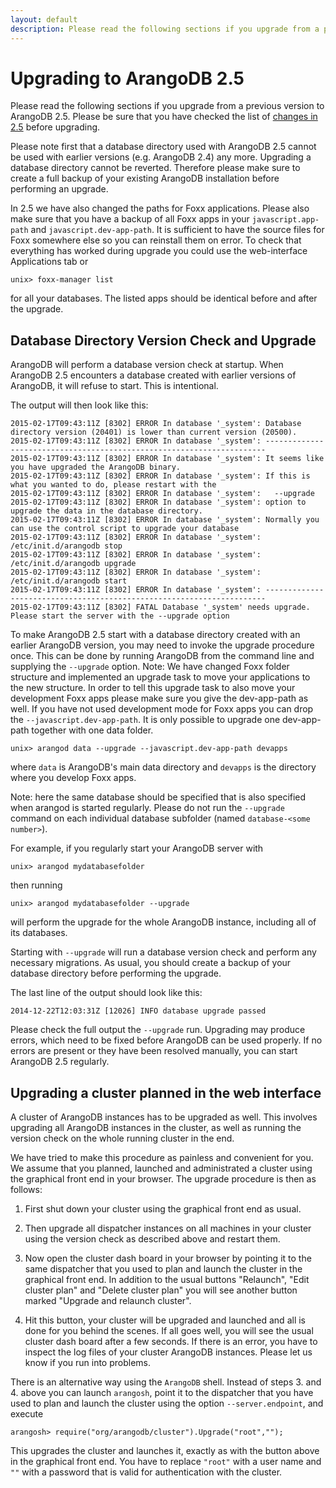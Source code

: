 ```yaml
---
layout: default
description: Please read the following sections if you upgrade from a previous version toArangoDB 2
---
```

Upgrading to ArangoDB 2.5
=========================

Please read the following sections if you upgrade from a previous version to
ArangoDB 2.5. Please be sure that you have checked the list of [changes in 2.5](upgrading-upgrading-changes25.html)
before upgrading.

Please note first that a database directory used with ArangoDB 2.5
cannot be used with earlier versions (e.g. ArangoDB 2.4) any
more. Upgrading a database directory cannot be reverted. Therefore
please make sure to create a full backup of your existing ArangoDB
installation before performing an upgrade.

In 2.5 we have also changed the paths for Foxx applications.
Please also make sure that you have a backup of all Foxx apps in your `javascript.app-path` and `javascript.dev-app-path`.
It is sufficient to have the source files for Foxx somewhere else so you can reinstall them on error.
To check that everything has worked during upgrade you could use the web-interface Applications tab or

```
unix> foxx-manager list
```

for all your databases.
The listed apps should be identical before and after the upgrade.

Database Directory Version Check and Upgrade
--------------------------------------------

ArangoDB will perform a database version check at startup. When ArangoDB 2.5
encounters a database created with earlier versions of ArangoDB, it will refuse
to start. This is intentional.

The output will then look like this:

```
2015-02-17T09:43:11Z [8302] ERROR In database '_system': Database directory version (20401) is lower than current version (20500).
2015-02-17T09:43:11Z [8302] ERROR In database '_system': ----------------------------------------------------------------------
2015-02-17T09:43:11Z [8302] ERROR In database '_system': It seems like you have upgraded the ArangoDB binary.
2015-02-17T09:43:11Z [8302] ERROR In database '_system': If this is what you wanted to do, please restart with the
2015-02-17T09:43:11Z [8302] ERROR In database '_system':   --upgrade
2015-02-17T09:43:11Z [8302] ERROR In database '_system': option to upgrade the data in the database directory.
2015-02-17T09:43:11Z [8302] ERROR In database '_system': Normally you can use the control script to upgrade your database
2015-02-17T09:43:11Z [8302] ERROR In database '_system':   /etc/init.d/arangodb stop
2015-02-17T09:43:11Z [8302] ERROR In database '_system':   /etc/init.d/arangodb upgrade
2015-02-17T09:43:11Z [8302] ERROR In database '_system':   /etc/init.d/arangodb start
2015-02-17T09:43:11Z [8302] ERROR In database '_system': ----------------------------------------------------------------------
2015-02-17T09:43:11Z [8302] FATAL Database '_system' needs upgrade. Please start the server with the --upgrade option
```

To make ArangoDB 2.5 start with a database directory created with an earlier
ArangoDB version, you may need to invoke the upgrade procedure once.  This can
be done by running ArangoDB from the command line and supplying the `--upgrade`
option.
Note: We have changed Foxx folder structure and implemented an upgrade task to move your
applications to the new structure. In order to tell this upgrade task to also move your
development Foxx apps please make sure you give the dev-app-path as well.
If you have not used development mode for Foxx apps you can drop the
`--javascript.dev-app-path`.
It is only possible to upgrade one dev-app-path together with one data folder.

    unix> arangod data --upgrade --javascript.dev-app-path devapps

where `data` is ArangoDB's main data directory 
and `devapps` is the directory where you develop Foxx apps.

Note: here the same database should be specified that is also specified when
arangod is started regularly. Please do not run the `--upgrade` command on each
individual database subfolder (named `database-<some number>`).
 
For example, if you regularly start your ArangoDB server with

    unix> arangod mydatabasefolder

then running

    unix> arangod mydatabasefolder --upgrade

will perform the upgrade for the whole ArangoDB instance, including all of its
databases.

Starting with `--upgrade` will run a database version check and perform any
necessary migrations. As usual, you should create a backup of your database
directory before performing the upgrade.

The last line of the output should look like this:
```
2014-12-22T12:03:31Z [12026] INFO database upgrade passed
```

Please check the full output the `--upgrade` run. Upgrading may produce errors, which need
to be fixed before ArangoDB can be used properly. If no errors are present or
they have been resolved manually, you can start ArangoDB 2.5 regularly.

Upgrading a cluster planned in the web interface
------------------------------------------------

A cluster of ArangoDB instances has to be upgraded as well. This
involves upgrading all ArangoDB instances in the cluster, as well as
running the version check on the whole running cluster in the end.

We have tried to make this procedure as painless and convenient for you.
We assume that you planned, launched and administrated a cluster using the
graphical front end in your browser. The upgrade procedure is then as
follows:

  1. First shut down your cluster using the graphical front end as
     usual.

  2. Then upgrade all dispatcher instances on all machines in your
     cluster using the version check as described above and restart them.

  3. Now open the cluster dash board in your browser by pointing it to
     the same dispatcher that you used to plan and launch the cluster in 
     the graphical front end. In addition to the usual buttons
     "Relaunch", "Edit cluster plan" and "Delete cluster plan" you will
     see another button marked "Upgrade and relaunch cluster".

  4. Hit this button, your cluster will be upgraded and launched and
     all is done for you behind the scenes. If all goes well, you will
     see the usual cluster dash board after a few seconds. If there is 
     an error, you have to inspect the log files of your cluster
     ArangoDB instances. Please let us know if you run into problems.

There is an alternative way using the `ArangoDB` shell. Instead of
steps 3. and 4. above you can launch `arangosh`, point it to the dispatcher
that you have used to plan and launch the cluster using the option
``--server.endpoint``, and execute

    arangosh> require("org/arangodb/cluster").Upgrade("root","");

This upgrades the cluster and launches it, exactly as with the button 
above in the graphical front end. You have to replace `"root"` with
a user name and `""` with a password that is valid for authentication
with the cluster.

